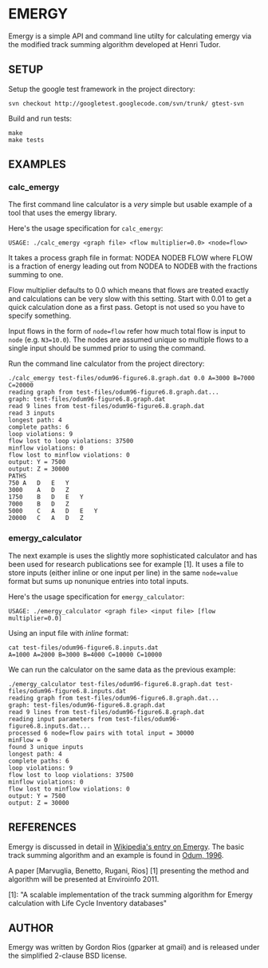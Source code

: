 # EMERGY

Emergy is a simple API and command line utilty for calculating emergy
via the modified track summing algorithm developed at Henri Tudor.

## SETUP

Setup the google test framework in the project directory:

	svn checkout http://googletest.googlecode.com/svn/trunk/ gtest-svn

Build and run tests:

	make
	make tests

## EXAMPLES

### calc_emergy

The first command line calculator is a _very_ simple but usable example of a tool that uses the emergy library.

Here's the usage specification for `calc_emergy`:

	USAGE: ./calc_emergy <graph file> <flow multiplier=0.0> <node=flow>

It takes a process graph file in format: NODEA NODEB FLOW where FLOW is a fraction of energy leading out from NODEA to NODEB with the fractions summing to one.

Flow multiplier defaults to 0.0 which means that flows are treated exactly and calculations can be very slow with this setting. Start with 0.01 to get a quick calculation done as a first pass. Getopt is not used so you have to specify something.

Input flows in the form of `node=flow` refer how much total flow is input to `node` (e.g. `N3=10.0`). The nodes are assumed unique so multiple flows to a single input should be summed prior to using the command.

Run the command line calculator from the project directory:

```
./calc_emergy test-files/odum96-figure6.8.graph.dat 0.0 A=3000 B=7000 C=20000
reading graph from test-files/odum96-figure6.8.graph.dat...
graph: test-files/odum96-figure6.8.graph.dat
read 9 lines from test-files/odum96-figure6.8.graph.dat
read 3 inputs
longest path: 4
complete paths: 6
loop violations: 9
flow lost to loop violations: 37500
minflow violations: 0
flow lost to minflow violations: 0
output: Y = 7500
output: Z = 30000
PATHS
750	A	D	E	Y	
3000	A	D	Z	
1750	B	D	E	Y	
7000	B	D	Z	
5000	C	A	D	E	Y	
20000	C	A	D	Z	
```

### emergy_calculator

The next example is uses the slightly more sophisticated calculator and has been used for research publications see for example [1]. It uses a file to store inputs (either inline or one input per line) in the same `node=value` format but sums up nonunique entries into total inputs.

Here's the usage specification for `emergy_calculator`:

```USAGE: ./emergy_calculator <graph file> <input file> [flow multiplier=0.0]```

Using an input file with *inline* format:

```
cat test-files/odum96-figure6.8.inputs.dat
A=1000 A=2000 B=3000 B=4000 C=10000 C=10000
```

We can run the calculator on the same data as the previous example:

```
./emergy_calculator test-files/odum96-figure6.8.graph.dat test-files/odum96-figure6.8.inputs.dat 
reading graph from test-files/odum96-figure6.8.graph.dat...
graph: test-files/odum96-figure6.8.graph.dat
read 9 lines from test-files/odum96-figure6.8.graph.dat
reading input parameters from test-files/odum96-figure6.8.inputs.dat...
processed 6 node=flow pairs with total input = 30000
minFlow = 0
found 3 unique inputs
longest path: 4
complete paths: 6
loop violations: 9
flow lost to loop violations: 37500
minflow violations: 0
flow lost to minflow violations: 0
output: Y = 7500
output: Z = 30000
```

## REFERENCES

Emergy is discussed in detail in [Wikipedia's entry on Emergy](http://en.wikipedia.org/wiki/Emergy). The basic track summing algorithm and an example is found in [Odum, 1996](http://books.google.com/books?id=j1PHFoVb7rYC&lpg=PA99&ots=0pPQZkP2BF&dq=track%20summing%20odum%201996&pg=PA99#v=onepage&q&f=false).

A paper [Marvuglia, Benetto, Rugani, Rios] [1] presenting the method and algorithm will be presented at Enviroinfo 2011.

  [1]: "A scalable implementation of the track summing algorithm for Emergy calculation with Life Cycle Inventory databases"

## AUTHOR

Emergy was written by Gordon Rios (gparker at gmail) and is released
under the simplified 2-clause BSD license.

